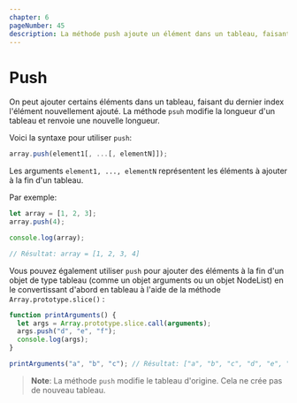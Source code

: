 ```yaml
---
chapter: 6
pageNumber: 45
description: La méthode push ajoute un élément dans un tableau, faisant du dernier index l'élément nouvellement ajouté. Cette méthode modifie la longueur du tableau et renvoie une nouvelle longueur.
---
```


# Push

On peut ajouter certains éléments dans un tableau, faisant du dernier index l'élément nouvellement ajouté. La méthode `psuh` modifie la longueur d'un tableau et renvoie une nouvelle longueur.

Voici la syntaxe pour utiliser `push`:

```javascript
array.push(element1[, ...[, elementN]]);
```

Les arguments `element1, ..., elementN` représentent les éléments à ajouter à la fin d'un tableau.

Par exemple:

```javascript
let array = [1, 2, 3];
array.push(4);

console.log(array);

// Résultat: array = [1, 2, 3, 4]
```

Vous pouvez également utiliser `push` pour ajouter des éléments à la fin d'un objet de type tableau (comme un objet arguments ou un objet NodeList) en le convertissant d'abord en tableau à l'aide de la méthode `Array.prototype.slice()` :

```javascript
function printArguments() {
  let args = Array.prototype.slice.call(arguments);
  args.push("d", "e", "f");
  console.log(args);
}

printArguments("a", "b", "c"); // Résultat: ["a", "b", "c", "d", "e", "f"]
```

> **Note**: La méthode `push` modifie le tableau d'origine. Cela ne crée pas de nouveau tableau.
